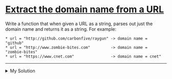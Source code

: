 # [Extract the domain name from a URL](https://www.codewars.com/kata/514a024011ea4fb54200004b)

Write a function that when given a URL as a string, parses out just the domain name and returns it as a string. For
example:

    * url = "http://github.com/carbonfive/raygun" -> domain name = "github"
    * url = "http://www.zombie-bites.com"         -> domain name = "zombie-bites"
    * url = "https://www.cnet.com"                -> domain name = cnet"

---

<details><summary>My Solution</summary>

```js
function domainName(url) {
  return url.replace('www.', '').replace('http://', '').replace('https://', '').split('.')[0]
}
```

</details>
